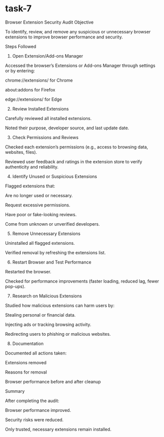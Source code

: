 # task-7
Browser Extension Security Audit
Objective

To identify, review, and remove any suspicious or unnecessary browser extensions to improve browser performance and security.

Steps Followed
1. Open Extension/Add-ons Manager

Accessed the browser’s Extensions or Add-ons Manager through settings or by entering:

chrome://extensions/ for Chrome

about:addons for Firefox

edge://extensions/ for Edge

2. Review Installed Extensions

Carefully reviewed all installed extensions.

Noted their purpose, developer source, and last update date.

3. Check Permissions and Reviews

Checked each extension’s permissions (e.g., access to browsing data, websites, files).

Reviewed user feedback and ratings in the extension store to verify authenticity and reliability.

4. Identify Unused or Suspicious Extensions

Flagged extensions that:

Are no longer used or necessary.

Request excessive permissions.

Have poor or fake-looking reviews.

Come from unknown or unverified developers.

5. Remove Unnecessary Extensions

Uninstalled all flagged extensions.

Verified removal by refreshing the extensions list.

6. Restart Browser and Test Performance

Restarted the browser.

Checked for performance improvements (faster loading, reduced lag, fewer pop-ups).

7. Research on Malicious Extensions

Studied how malicious extensions can harm users by:

Stealing personal or financial data.

Injecting ads or tracking browsing activity.

Redirecting users to phishing or malicious websites.

8. Documentation

Documented all actions taken:

Extensions removed

Reasons for removal

Browser performance before and after cleanup

Summary

After completing the audit:

Browser performance improved.

Security risks were reduced.

Only trusted, necessary extensions remain installed.
